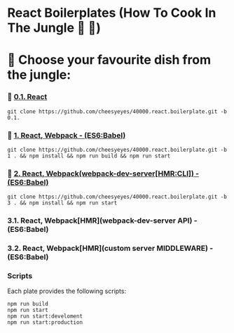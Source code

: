 # React Boilerplates (How To Cook In The Jungle :palm_tree: :see_no_evil:)

# :open_book: Choose your favourite dish from the jungle:

### :banana: [0.1. React](../../tree/0.1)
```script
git clone https://github.com/cheesyeyes/40000.react.boilerplate.git -b 0.1.
```

### :avocado: [1.   React, Webpack - (ES6:Babel)](../../tree/1)
```script
git clone https://github.com/cheesyeyes/40000.react.boilerplate.git -b 1 . && npm install && npm run build && npm run start
```

### :pineapple: [2. React, Webpack(webpack-dev-server[HMR:CLI]) - (ES6:Babel)](../../tree/3)

```script
git clone https://github.com/cheesyeyes/40000.react.boilerplate.git -b 3 . && npm install && npm run start
```

### 3.1. React, Webpack[HMR](webpack-dev-server API) - (ES6:Babel)
### 3.2. React, Webpack[HMR](custom server MIDDLEWARE) - (ES6:Babel)

### Scripts
Each plate provides the following scripts:

```script
npm run build
npm run start
npm run start:develoment
npm run start:production
```
